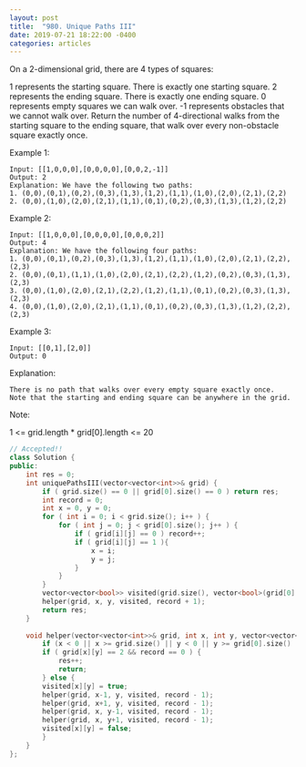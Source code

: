 ```yaml
---
layout: post
title:  "980. Unique Paths III"
date: 2019-07-21 18:22:00 -0400
categories: articles
---
```

On a 2-dimensional grid, there are 4 types of squares:

1 represents the starting square.  There is exactly one starting square.
2 represents the ending square.  There is exactly one ending square.
0 represents empty squares we can walk over.
-1 represents obstacles that we cannot walk over.
Return the number of 4-directional walks from the starting square to the ending square, that walk over every non-obstacle square exactly once.

 

Example 1:
```
Input: [[1,0,0,0],[0,0,0,0],[0,0,2,-1]]
Output: 2
Explanation: We have the following two paths: 
1. (0,0),(0,1),(0,2),(0,3),(1,3),(1,2),(1,1),(1,0),(2,0),(2,1),(2,2)
2. (0,0),(1,0),(2,0),(2,1),(1,1),(0,1),(0,2),(0,3),(1,3),(1,2),(2,2)
```
Example 2:
```
Input: [[1,0,0,0],[0,0,0,0],[0,0,0,2]]
Output: 4
Explanation: We have the following four paths: 
1. (0,0),(0,1),(0,2),(0,3),(1,3),(1,2),(1,1),(1,0),(2,0),(2,1),(2,2),(2,3)
2. (0,0),(0,1),(1,1),(1,0),(2,0),(2,1),(2,2),(1,2),(0,2),(0,3),(1,3),(2,3)
3. (0,0),(1,0),(2,0),(2,1),(2,2),(1,2),(1,1),(0,1),(0,2),(0,3),(1,3),(2,3)
4. (0,0),(1,0),(2,0),(2,1),(1,1),(0,1),(0,2),(0,3),(1,3),(1,2),(2,2),(2,3)
```
Example 3:
```
Input: [[0,1],[2,0]]
Output: 0
```
Explanation: 
```
There is no path that walks over every empty square exactly once.
Note that the starting and ending square can be anywhere in the grid.
```

Note:

1 <= grid.length * grid[0].length <= 20



```c++
// Accepted!!
class Solution {
public:
    int res = 0;
    int uniquePathsIII(vector<vector<int>>& grid) {
        if ( grid.size() == 0 || grid[0].size() == 0 ) return res;
        int record = 0;
        int x = 0, y = 0;
        for ( int i = 0; i < grid.size(); i++ ) {
            for ( int j = 0; j < grid[0].size(); j++ ) {
                if ( grid[i][j] == 0 ) record++;
                if ( grid[i][j] == 1 ){
                    x = i;
                    y = j;
                }
            }
        }
        vector<vector<bool>> visited(grid.size(), vector<bool>(grid[0].size(), false));
        helper(grid, x, y, visited, record + 1);
        return res;
    }
    
    void helper(vector<vector<int>>& grid, int x, int y, vector<vector<bool>>& visited, int record){
        if (x < 0 || x >= grid.size() || y < 0 || y >= grid[0].size() || grid[x][y] == -1 || visited[x][y] == true || record < 0) return;
        if ( grid[x][y] == 2 && record == 0 ) { 
            res++;
            return;
        } else {
        visited[x][y] = true;
        helper(grid, x-1, y, visited, record - 1);
        helper(grid, x+1, y, visited, record - 1);
        helper(grid, x, y-1, visited, record - 1);
        helper(grid, x, y+1, visited, record - 1);
        visited[x][y] = false;
        }
    }
};
```
